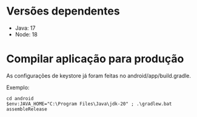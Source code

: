 # Versões dependentes

- Java: 17
- Node: 18

# Compilar aplicação para produção

As configurações de keystore já foram feitas no android/app/build.gradle.

Exemplo:

```
cd android
$env:JAVA_HOME="C:\Program Files\Java\jdk-20" ; .\gradlew.bat assembleRelease
```
